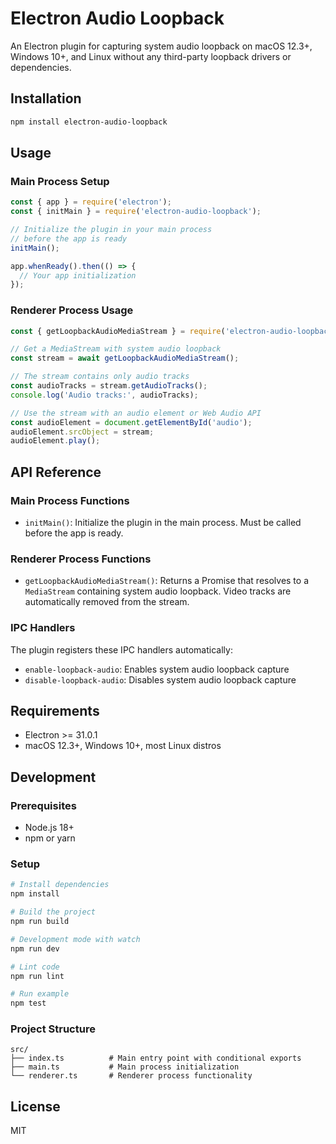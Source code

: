 # Electron Audio Loopback

An Electron plugin for capturing system audio loopback on macOS 12.3+, Windows 10+, and Linux without any third-party loopback drivers or dependencies.

## Installation

```bash
npm install electron-audio-loopback
```

## Usage

### Main Process Setup

```javascript
const { app } = require('electron');
const { initMain } = require('electron-audio-loopback');

// Initialize the plugin in your main process
// before the app is ready
initMain();

app.whenReady().then(() => {
  // Your app initialization
});
```

### Renderer Process Usage

```javascript
const { getLoopbackAudioMediaStream } = require('electron-audio-loopback');

// Get a MediaStream with system audio loopback
const stream = await getLoopbackAudioMediaStream();

// The stream contains only audio tracks
const audioTracks = stream.getAudioTracks();
console.log('Audio tracks:', audioTracks);

// Use the stream with an audio element or Web Audio API
const audioElement = document.getElementById('audio');
audioElement.srcObject = stream;
audioElement.play();
```

## API Reference

### Main Process Functions

- `initMain()`: Initialize the plugin in the main process. Must be called before the app is ready.

### Renderer Process Functions

- `getLoopbackAudioMediaStream()`: Returns a Promise that resolves to a `MediaStream` containing system audio loopback. Video tracks are automatically removed from the stream.

### IPC Handlers

The plugin registers these IPC handlers automatically:

- `enable-loopback-audio`: Enables system audio loopback capture
- `disable-loopback-audio`: Disables system audio loopback capture

## Requirements

- Electron >= 31.0.1
- macOS 12.3+, Windows 10+, most Linux distros

## Development

### Prerequisites

- Node.js 18+
- npm or yarn

### Setup

```bash
# Install dependencies
npm install

# Build the project
npm run build

# Development mode with watch
npm run dev

# Lint code
npm run lint

# Run example
npm test
```

### Project Structure

```
src/
├── index.ts          # Main entry point with conditional exports
├── main.ts           # Main process initialization
└── renderer.ts       # Renderer process functionality
```

## License

MIT 